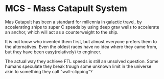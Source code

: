 # MCS - Mass Catapult System
Mas Catapult has been a standard for millennia in galactic travel, by accelerating ships to super C speeds by using deep grav wells to accelerate an anchor, which will act as a counterweight to the ship. 

It is not know who invented them first, but almost everyone prefers them to the alternatives. Even the oldest races have no idea where they came from, but they have been easy(relatively) to engineer.

The actual way they achieve FTL speeds is still an unsolved question. Some humans speculate they break trough some unknown limit in the universe akin to something they call "wall-clipping"?